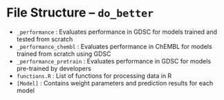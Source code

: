 # **File Structure – ```do_better```**
* ```_performance``` : Evaluates performance in GDSC for models trained and tested from scratch
* ```_performance_chembl``` : Evaluates performance in ChEMBL for models trained from scratch using GDSC
* ```_performance_pretrain``` : Evaluates performance in GDSC for models pre-trained by developers
* ```functions.R``` : List of functions for processing data in R
* ```[Model]``` : Contains weight parameters and prediction results for each model
